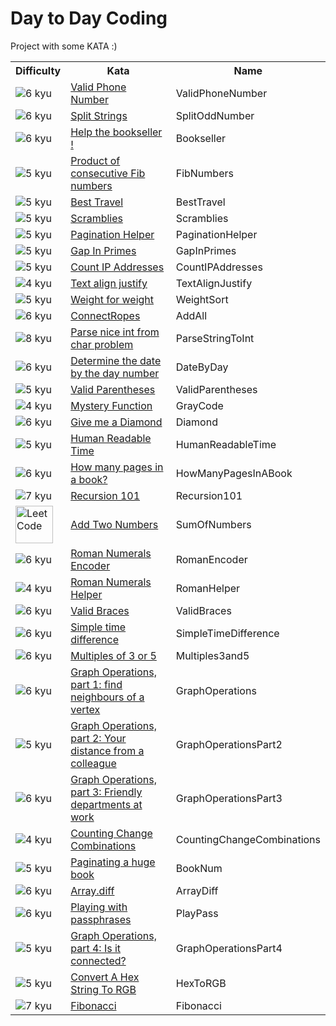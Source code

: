 # Day to Day Coding
Project with some KATA :)


<table>
  <tr>
    <th>Difficulty</th>
    <th>Kata</th>
    <th>Name</th>
  </tr>
  <tr>
    <td><img src="http://i.imgur.com/ZccZynH.png" alt="6 kyu"/></td>
    <td><a href="https://www.codewars.com/kata/525f47c79f2f25a4db000025">Valid Phone Number</a></td>
    <td>ValidPhoneNumber</td>
  </tr>
  <tr>
      <td><img src="http://i.imgur.com/ZccZynH.png" alt="6 kyu"/></td>
      <td><a href="https://www.codewars.com/kata/515de9ae9dcfc28eb6000001">Split Strings</a></td>
      <td>SplitOddNumber</td>
  </tr>
   <tr>
      <td><img src="http://i.imgur.com/ZccZynH.png" alt="6 kyu"/></td>
      <td><a href="https://www.codewars.com/kata/54dc6f5a224c26032800005c">Help the bookseller !</a></td>
      <td>Bookseller</td>
  </tr>
  <tr>
    <td><img src="http://i.imgur.com/wGVxr9j.png" alt="5 kyu"/></td>
    <td><a href="https://www.codewars.com/kata/5541f58a944b85ce6d00006a">Product of consecutive Fib numbers</a></td>
    <td>FibNumbers</td>
  </tr>
   <tr>
     <td><img src="http://i.imgur.com/wGVxr9j.png" alt="5 kyu"/></td>
     <td><a href="https://www.codewars.com/kata/55e7280b40e1c4a06d0000aa">Best Travel</a></td>
     <td>BestTravel</td>
   </tr>
  <tr>
    <td><img src="http://i.imgur.com/wGVxr9j.png" alt="5 kyu"/></td>
    <td><a href="https://www.codewars.com/kata/55c04b4cc56a697bb0000048">Scramblies</a></td>
    <td>Scramblies</td>
  </tr>
  <tr>
      <td><img src="http://i.imgur.com/wGVxr9j.png" alt="5 kyu"/></td>
      <td><a href="https://www.codewars.com/kata/515bb423de843ea99400000a">Pagination Helper</a></td>
      <td>PaginationHelper</td>
  </tr> 
  <tr>
      <td><img src="http://i.imgur.com/wGVxr9j.png" alt="5 kyu"/></td>
      <td><a href="https://www.codewars.com/kata/561e9c843a2ef5a40c0000a4">Gap In Primes</a></td>
      <td>GapInPrimes</td>
  </tr> 
  <tr>
      <td><img src="http://i.imgur.com/wGVxr9j.png" alt="5 kyu"/></td>
      <td><a href="https://www.codewars.com/kata/526989a41034285187000de4">Count IP Addresses</a></td>
      <td>CountIPAddresses</td> 
  </tr>
  <tr>
      <td><img src="http://i.imgur.com/Sk20Fhz.png" alt="4 kyu"/></td>
      <td><a href="https://www.codewars.com/kata/526989a41034285187000de4">Text align justify</a></td>
      <td>TextAlignJustify</td>
  </tr>
  <tr>
      <td><img src="http://i.imgur.com/wGVxr9j.png" alt="5 kyu"/></td>
      <td><a href="https://www.codewars.com/kata/55c6126177c9441a570000cc">Weight for weight</a></td>
      <td>WeightSort</td>
  </tr>
  <tr>
      <td><img src="http://i.imgur.com/ZccZynH.png" alt="6 kyu"/></td>
      <td><a href="https://www.codewars.com/kata/5b7d7ce57a0c9d86c700014b">ConnectRopes</a></td>
      <td>AddAll</td>
  </tr> 
  <tr>
      <td><img src="http://i.imgur.com/8S5Xl1A.png" alt="8 kyu"/></td>
      <td><a href="https://www.codewars.com/kata/557cd6882bfa3c8a9f0000c1">Parse nice int from char problem</a></td>
      <td>ParseStringToInt</td>
  </tr>  
  <tr>
      <td><img src="http://i.imgur.com/ZccZynH.png" alt="6 kyu"/></td>
      <td><a href="https://www.codewars.com/kata/602afedfd4a64d0008eb4e6e">Determine the date by the day number</a></td>
      <td>DateByDay</td>
  </tr>
  <tr>
      <td><img src="http://i.imgur.com/wGVxr9j.png" alt="5 kyu"/></td>
      <td><a href="https://www.codewars.com/kata/52774a314c2333f0a7000688">Valid Parentheses</a></td>
      <td>ValidParentheses</td>
  </tr>
  <tr>
      <td><img src="http://i.imgur.com/Sk20Fhz.png" alt="4 kyu"/></td>
      <td><a href="https://www.codewars.com/kata/56b2abae51646a143400001d">Mystery Function</a></td>
      <td>GrayCode</td>
  </tr>
  <tr>
      <td><img src="http://i.imgur.com/ZccZynH.png" alt="6 kyu"/></td>
      <td><a href="https://www.codewars.com/kata/5503013e34137eeeaa001648">Give me a Diamond</a></td>
      <td>Diamond</td>
  </tr>
  <tr>
      <td><img src="http://i.imgur.com/wGVxr9j.png" alt="5 kyu"/></td>
      <td><a href="https://www.codewars.com/kata/52685f7382004e774f0001f7">Human Readable Time</a></td>
      <td>HumanReadableTime</td>
  </tr> 
  <tr>
      <td><img src="http://i.imgur.com/ZccZynH.png" alt="6 kyu"/></td>
      <td><a href="https://www.codewars.com/kata/622de76d28bf330057cd6af8">How many pages in a book?</a></td>
      <td>HowManyPagesInABook</td>
  </tr>
  <tr>
      <td><img src="http://i.imgur.com/INcuEgb.png" alt="7 kyu"/></td>
      <td><a href="https://www.codewars.com/kata/5b752a42b11814b09c00005d">Recursion 101</a></td>
      <td>Recursion101</td>
  </tr>
  <tr>
      <td><img width="60" src="https://assets.leetcode.com/static_assets/public/webpack_bundles/images/logo-dark.e99485d9b.svg" alt="LeetCode"/></td>
      <td><a href="https://leetcode.com/problems/add-two-numbers/solution/">Add Two Numbers</a></td>
      <td>SumOfNumbers</td>
  </tr>
  <tr>
      <td><img src="http://i.imgur.com/ZccZynH.png" alt="6 kyu"/></td>
      <td><a href="https://www.codewars.com/kata/51b62bf6a9c58071c600001b">Roman Numerals Encoder</a></td>
      <td>RomanEncoder</td>
  </tr>
  <tr>
      <td><img src="http://i.imgur.com/Sk20Fhz.png" alt="4 kyu"/></td>
      <td><a href="https://www.codewars.com/kata/51b66044bce5799a7f000003">Roman Numerals Helper</a></td>
      <td>RomanHelper</td>
  </tr>
  <tr>
      <td><img src="http://i.imgur.com/ZccZynH.png" alt="6 kyu"/></td>
      <td><a href="https://www.codewars.com/kata/5277c8a221e209d3f6000b56">Valid Braces</a></td>
      <td>ValidBraces</td>
  </tr>
  <tr>
      <td><img src="http://i.imgur.com/ZccZynH.png" alt="6 kyu"/></td>
      <td><a href="https://www.codewars.com/kata/5b76a34ff71e5de9db0000f2">Simple time difference</a></td>
      <td>SimpleTimeDifference</td>
  </tr>
  <tr>
      <td><img src="http://i.imgur.com/ZccZynH.png" alt="6 kyu"/></td>
      <td><a href="https://www.codewars.com/kata/514b92a657cdc65150000006">Multiples of 3 or 5</a></td>
      <td>Multiples3and5</td>
  </tr>
  <tr>
      <td><img src="http://i.imgur.com/ZccZynH.png" alt="6 kyu"/></td>
      <td><a href="https://www.codewars.com/kata/5880e6e59785e5a52b000bd7">Graph Operations, part 1: find neighbours of a vertex</a></td>
      <td>GraphOperations</td>
  </tr>
  <tr>
      <td><img src="http://i.imgur.com/wGVxr9j.png" alt="5 kyu"/></td>
      <td><a href="https://www.codewars.com/kata/58813b22647b4ccdb80000ca">Graph Operations, part 2: Your distance from a colleague</a></td>
      <td>GraphOperationsPart2</td>
  </tr>
  <tr>
      <td><img src="http://i.imgur.com/ZccZynH.png" alt="6 kyu"/></td>
      <td><a href="https://www.codewars.com/kata/5889fe09f32a8ec33c000014">Graph Operations, part 3: Friendly departments at work</a></td>
      <td>GraphOperationsPart3</td>
  </tr>
  <tr>
      <td><img src="http://i.imgur.com/Sk20Fhz.png" alt="4 kyu"/></td>
      <td><a href="https://www.codewars.com/kata/541af676b589989aed0009e7">Counting Change Combinations</a></td>
      <td>CountingChangeCombinations</td>
  </tr>
  <tr>
      <td><img src="http://i.imgur.com/wGVxr9j.png" alt="5 kyu"/></td>
      <td><a href="https://www.codewars.com/kata/55905b7597175ffc1a00005a">Paginating a huge book</a></td>
      <td>BookNum</td>
  </tr>
  <tr>
      <td><img src="http://i.imgur.com/ZccZynH.png" alt="6 kyu"/></td>
      <td><a href="https://www.codewars.com/kata/523f5d21c841566fde000009">Array.diff</a></td>
      <td>ArrayDiff</td>
  </tr>
  <tr>
      <td><img src="http://i.imgur.com/ZccZynH.png" alt="6 kyu"/></td>
      <td><a href="https://www.codewars.com/kata/559536379512a64472000053">Playing with passphrases</a></td>
      <td>PlayPass</td>
  </tr>
  <tr>
      <td><img src="http://i.imgur.com/wGVxr9j.png" alt="5 kyu"/></td>
      <td><a href="https://www.codewars.com/kata/589c8e6f7bbf64ca8d00073d">Graph Operations, part 4: Is it connected?</a></td>
      <td>GraphOperationsPart4</td>
  </tr>
  <tr>
      <td><img src="http://i.imgur.com/wGVxr9j.png" alt="5 kyu"/></td>
      <td><a href="https://www.codewars.com/kata/5282b48bb70058e4c4000fa7">Convert A Hex String To RGB</a></td>
      <td>HexToRGB</td>
  </tr>
  <tr>
      <td><img src="http://i.imgur.com/INcuEgb.png" alt="7 kyu"/></td>
      <td><a href="https://www.codewars.com/kata/57a1d5ef7cb1f3db590002af">Fibonacci</a></td>
      <td>Fibonacci</td>
  </tr>
</table>
